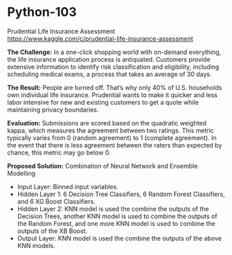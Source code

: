 # Python-103
Prudential Life Insurance Assessment
https://www.kaggle.com/c/prudential-life-insurance-assessment

**The Challenge:** In a one-click shopping world with on-demand everything, the life insurance application process is antiquated. Customers provide extensive information to identify risk classification and eligibility, including scheduling medical exams, a process that takes an average of 30 days.

**The Result:** People are turned off. That’s why only 40% of U.S. households own individual life insurance. Prudential wants to make it quicker and less labor intensive for new and existing customers to get a quote while maintaining privacy boundaries.

**Evaluation:** Submissions are scored based on the quadratic weighted kappa, which measures the agreement between two ratings. This metric typically varies from 0 (random agreement) to 1 (complete agreement). In the event that there is less agreement between the raters than expected by chance, this metric may go below 0.

**Proposed Solution:** Combination of Neural Network and Ensemble Modelling 
*	Input Layer: Binned input variables.  
*	Hidden Layer 1: 6 Decision Tree Classifiers, 6 Random Forest Classifiers, and 6 XG Boost Classifiers. 
*	Hidden Layer 2: KNN model is used the combine the outputs of the Decision Trees, another KNN model is used to combine the outputs of the Random Forest, and one more KNN model is used to combine the outputs of the XB Boost.
*	Output Layer: KNN model is used the combine the outputs of the above KNN models.
